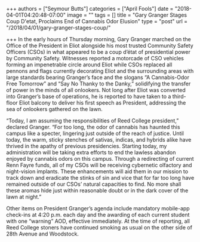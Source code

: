 +++
authors = ["Seymour Butts"]
categories = ["April Fools"]
date = "2018-04-01T04:20:48-07:00"
image = ""
tags = []
title = "Gary Granger Stages Coup D'etat, Proclaims End of Cannabis Odor Elusion"
type = "post"
url = "/2018/04/01/gary-granger-stages-coup/"

+++
In the early hours of Thursday morning, Gary Granger marched on the Office of the President in Eliot alongside his most trusted Community Safety Officers (CSOs) in what appeared to be a coup d’état of presidential power by Community Safety. Witnesses reported a motorcade of CSO vehicles forming an impenetrable circle around Eliot while CSOs replaced all pennons and flags currently decorating Eliot and the surrounding areas with large standards bearing Granger’s face and the slogans “A Cannabis-Odor Free Tomorrow” and “Say No Thanky to the Danky,” solidifying the transfer of power in the minds of all onlookers. Not long after Eliot was converted into Granger’s base of operations, he is reported to have taken to a third-floor Eliot balcony to deliver his first speech as President, addressing the sea of onlookers gathered on the lawn. 

“Today, I am assuming the responsibilities of Reed College president,” declared Granger. “For too long, the odor of cannabis has haunted this campus like a specter, lingering just outside of the reach of justice. Until today, the warm, sticky stenches of sativas, indicas, and hybrids alike have thrived in the apathy of previous presidencies. Starting today, my administration will be taking extra efforts to end the lawless abandon enjoyed by cannabis odors on this campus. Through a redirecting of current Renn Fayre funds, all of my CSOs will be receiving cybernetic olfactory and night-vision implants. These enhancements will aid them in our mission to track down and eradicate the stinks of sin and vice that for far too long have remained outside of our CSOs’ natural capacities to find. No more shall these aromas hide just within reasonable doubt or in the dark cover of the lawn at night.” 

Other items on President Granger’s agenda include mandatory mobile-app check-ins at 4:20 p.m. each day and the awarding of each current student with one “warning” AOD, effective immediately. At the time of reporting, all Reed College stoners have continued smoking as usual on the other side of 28th Avenue and Woodstock.